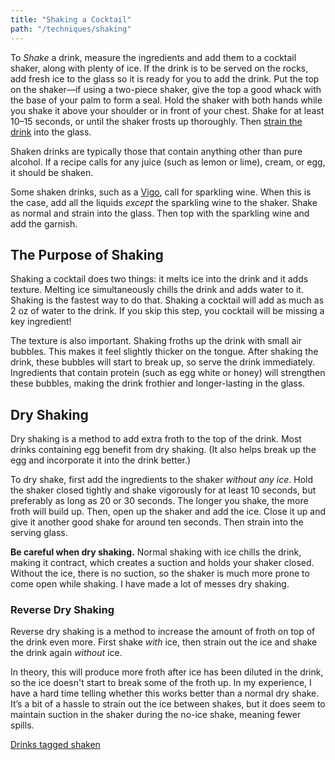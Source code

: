 ```yaml
---
title: "Shaking a Cocktail"
path: "/techniques/shaking"
---
```


To *Shake* a drink, measure the ingredients and add them to a cocktail shaker, along with plenty of ice. If the drink is to be served on the rocks, add fresh ice to the glass so it is ready for you to add the drink. Put the top on the shaker—if using a two-piece shaker, give the top a good whack with the base of your palm to form a seal. Hold the shaker with both hands while you shake it above your shoulder or in front of your chest. Shake for at least 10&ndash;15 seconds, or until the shaker frosts up thoroughly. Then [strain the drink](/techniques/straining/) into the glass.

Shaken drinks are typically those that contain anything other than pure alcohol. If a recipe calls for any juice (such as lemon or lime), cream, or egg, it should be shaken.

Some shaken drinks, such as a [Vigo](/drinks/vigo/), call for sparkling wine. When this is the case, add all the liquids *except* the sparkling wine to the shaker. Shake as normal and strain into the glass. Then top with the sparkling wine and add the garnish.

## The Purpose of Shaking

Shaking a cocktail does two things: it melts ice into the drink and it adds texture. Melting ice simultaneously chills the drink and adds water to it. Shaking is the fastest way to do that. Shaking a cocktail will add as much as 2 oz of water to the drink. If you skip this step, you cocktail will be missing a key ingredient!

The texture is also important. Shaking froths up the drink with small air bubbles. This makes it feel slightly thicker on the tongue. After shaking the drink, these bubbles will start to break up, so serve the drink immediately. Ingredients that contain protein (such as egg white or honey) will strengthen these bubbles, making the drink frothier and longer-lasting in the glass.

## Dry Shaking
Dry shaking is a method to add extra froth to the top of the drink. Most drinks containing egg benefit from dry shaking. (It also helps break up the egg and incorporate it into the drink better.)

To dry shake, first add the ingredients to the shaker *without any ice*. Hold the shaker closed tightly and shake vigorously for at least 10 seconds, but preferably as long as 20 or 30 seconds. The longer you shake, the more froth will build up. Then, open up the shaker and add the ice. Close it up and give it another good shake for around ten seconds. Then strain into the serving glass.

**Be careful when dry shaking.** Normal shaking with ice chills the drink, making it contract, which creates a suction and holds your shaker closed. Without the ice, there is no suction, so the shaker is much more prone to come open while shaking. I have made a lot of messes dry shaking.

### Reverse Dry Shaking
Reverse dry shaking is a method to increase the amount of froth on top of the drink even more. First shake *with* ice, then strain out the ice and shake the drink again *without* ice.

In theory, this will produce more froth after ice has been diluted in the drink, so the ice doesn't start to break some of the froth up. In my experience, I have a hard time telling whether this works better than a normal dry shake. It’s a bit of a hassle to strain out the ice between shakes, but it does seem to maintain suction in the shaker during the no-ice shake, meaning fewer spills.

[Drinks tagged shaken](/tags/shaken/)
